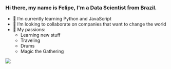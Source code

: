 ### Hi there, my name is Felipe, I'm a Data Scientist from Brazil.
<ul>
  <li>🌱 I’m currently learning Python and JavaScript</li>
  <li>👯 I’m looking to collaborate on companies that want to change the world</li>
  <li>💬 My passions:
    <ul>
     <li>Learning new stuff</li>
     <li>Traveling</li>
     <li>Drums</li>
     <li>Magic the Gathering</li>
  </ul>
    </li>
</ul>

![](https://komarev.com/ghpvc/?username=data-science101&color=dc143c)

<!--
**data-science101/data-science101** is a ✨ _special_ ✨ repository because its `README.md` (this file) appears on your GitHub profile.

Here are some ideas to get you started:

- 🔭 I’m currently working on ...
- 🌱 I’m currently learning ...
- 👯 I’m looking to collaborate on ...
- 🤔 I’m looking for help with ...
- 💬 Ask me about ...
- 📫 How to reach me: ...
- 😄 Pronouns: ...
- ⚡ Fun fact: ...
-->
